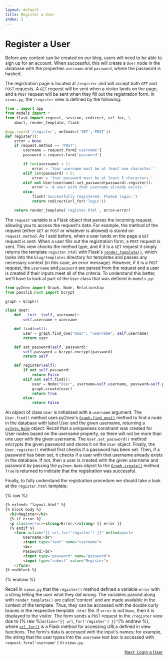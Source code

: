 ```yaml
---
layout: default
title: Register a User
index: 5
---
```


# Register a User

Before any content can be created on our blog, users will need to be able to sign up for an account. When successful, this will create a `User` node in the database with the properties `username` and `password`, where the password is hashed.

The registration page is located at `/register` and will accept both `GET` and `POST` requests. A `GET` request will be sent when a visitor lands on the page, and a `POST` request will be sent when they fill out the registration form. In `views.py`, the `/register` view is defined by the following:

```python
from . import app
from models import *
from flask import request, session, redirect, url_for, \
    abort, render_template, flash

@app.route('/register', methods=['GET','POST'])
def register():
    error = None
    if request.method == 'POST':
        username = request.form['username']
        password = request.form['password']

        if len(username) < 1:
            error = 'Your username must be at least one character.'
        elif len(password) < 5:
            error = 'Your password must be at least 5 characters.'
        elif not User(username).set_password(password).register():
            error = 'A user with that username already exists.'
        else:
            flash('Successfully registered. Please login.')
            return redirect(url_for('login'))

    return render_template('register.html', error=error)
```

The `request` variable is a Flask object that parses the incoming request, allowing you to access the request's data. For example, the method of the request (either `GET` or `POST` or whatever is allowed) is stored on `request.method`. As I said before, when a user lands on the page a `GET` request is sent. When a user fills out the registration form, a `POST` request is sent. This view checks the method type, and if it is a `GET` request it simply returns the template `register.html` with Flask's [`render_template()`](http://flask.pocoo.org/docs/0.10/api/#flask.render_template), which looks into the `blog/templates` directory for templates and passes any necessary context (in this case, an error message). However, if it is a `POST` request, the `username` and `password` are parsed from the request and a user is created if their inputs meet all of the criteria. To understand this better, we'll have to look at part of the `User` class that was defined in `models.py`:

```python
from py2neo import Graph, Node, Relationship
from passlib.hash import bcrypt

graph = Graph()

class User:
    def __init__(self, username):
        self.username = username

    def find(self):
        user = graph.find_one("User", "username", self.username)
        return user

    def set_password(self, password):
        self.password = bcrypt.encrypt(password)
        return self

    def register(self):
        if not self.password:
            return False
        elif not self.find():
            user = Node("User", username=self.username, password=self.password)
            graph.create(user)
            return True
        else:
            return False
```

An object of class `User` is initialized with a `username` argument. The `User.find()` method uses py2neo's [`Graph.find_one()`](http://py2neo.org/2.0/essentials.html#py2neo.Graph.find_one) method to find a node in the database with label User and the given username, returning a [`py2neo.Node`](http://py2neo.org/2.0/essentials.html#nodes) object. Recall that a uniqueness constraint was created for User nodes based on the username property, so there will not be more than one user with the given username. The `User.set_password()` method encrypts the given password and stores it on the `User` object. Finally, the `User.register()` method first checks if a password has been set. Then, if a password has been set, it checks if a user with that username already exists in the database. If not, then a user is created with the given username and password by passing the `py2neo.Node` object to the [`Graph.create()`](http://py2neo.org/2.0/essentials.html#py2neo.Graph.create) method. `True` is returned to indicate that the registration was successful.

Finally, to fully understand the registration procedure we should take a look at the `register.html` template:

{% raw %}
```html
{% extends "layout.html" %}
{% block body %}
  <h2>Register</h2>
  {% if error %}
  <p class=error><strong>Error:</strong> {{ error }}
  {% endif %}
	<form action="{{ url_for('register') }}" method=post>
		Username:<br>
		<input type="text" name="username">
		<br>
		Password:<br>
		<input type="password" name="password">
		<input type="submit" value="Register">
	</form>
{% endblock %}
```
{% endraw %}

Recall in `views.py` that the `register()` method defined a variable `error` with a string telling the user what they did wrong. The variables passed along with `render_template()` are called 'context' and are made available in the context of the template. Thus, they can be accessed with the double curly braces in the respective template `.html` file. If `error` is not `None`, then it is displayed to the visitor. The form sends a `POST` request to the `/register` view due to {% raw %}`action="{{ url_for('register') }}"`{% endraw %}, where [`url_for()`](http://flask.pocoo.org/docs/0.10/api/#flask.url_for) is a Flask method for accessing URLs defined in view functions. The form's data is accessed with the input's names; for example, the string that the user types into the `username` text box is accessed with `request.form['username']` in `views.py`.

<p align="right"><a href="{{ site.baseurl }}/pages/login-a-user.html">Next: Login a User</a></p>
